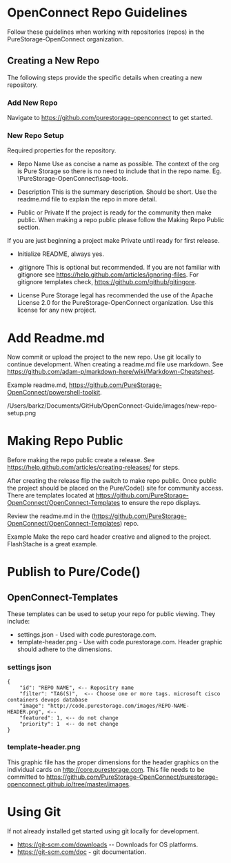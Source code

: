 # OpenConnect Repo Guidelines
Follow these guidelines when working with repositories (repos) in the PureStorage-OpenConnect organization.

## Creating a New Repo
The following steps provide the specific details when creating a new repository.

### Add New Repo 
Navigate to https://github.com/purestorage-openconnect to get started.

### New Repo Setup
Required properties for the repository.


* Repo Name
Use as concise a name as possible. The context of the org is Pure Storage so there is no need to include that in the repo name. Eg. \PureStorage-OpenConnect\sap-tools. 

* Description
This is the summary description. Should be short. Use the readme.md file to explain the repo in more detail. 

* Public or Private
If the project is ready for the community then make public. When making a repo public please follow the Making Repo Public section. 

If you are just beginning a project make Private until ready for first release. 

* Initialize README, always yes.

* .gitignore
This is optional but recommended. If you are not familiar with gitignore see https://help.github.com/articles/ignoring-files. For gitignore templates check, https://github.com/github/gitingore.

* License
Pure Storage legal has recommended the use of the Apache License 2.0 for the PureStorage-OpenConnect organization. Use this license for any new project. 




# Add Readme.md
Now commit or upload the project to the new repo. Use git locally to continue development. When creating a readme.md file use markdown. See https://github.com/adam-p/markdown-here/wiki/Markdown-Cheatsheet.

Example readme.md, https://github.com/PureStorage-OpenConnect/powershell-toolkit.

/Users/barkz/Documents/GitHub/OpenConnect-Guide/images/new-repo-setup.png

# Making Repo Public
Before making the repo public create a release. See https://help.github.com/articles/creating-releases/ for steps. 

After creating the release flip the switch to make repo public. Once public the project should be placed on the Pure/Code() site for community access. There are templates located at https://github.com/PureStorage-OpenConnect/OpenConnect-Templates to ensure the repo displays.

Review the readme.md in the (https://github.com/PureStorage-OpenConnect/OpenConnect-Templates) repo. 

Example
Make the repo card header creative and aligned to the project. FlashStache is a great example.
<graphic>


# Publish to Pure/Code()

## OpenConnect-Templates

These templates can be used to setup your repo for public viewing. They include:
* settings.json - Used with code.purestorage.com.
* template-header.png - Use with code.purestorage.com. Header graphic should adhere to the dimensions.

### settings json
```
{
    "id": "REPO NAME", <-- Repositry name
    "filter": "TAG(S)",  <-- Choose one or more tags. microsoft cisco containers devops database
    "image": "http://code.purestorage.com/images/REPO-NAME-HEADER.png", <--
    "featured": 1, <-- do not change
    "priority": 1  <-- do not change
} 
```

### template-header.png
This graphic file has the proper dimensions for the header graphics on the individual cards on http://core.purestorage.com. This file needs to be committed to https://github.com/PureStorage-OpenConnect/purestorage-openconnect.github.io/tree/master/images. 


# Using Git
If not already installed get started using git locally for development. 
*	https://git-scm.com/downloads -- Downloads for OS platforms.
*	https://git-scm.com/doc - git documentation.







